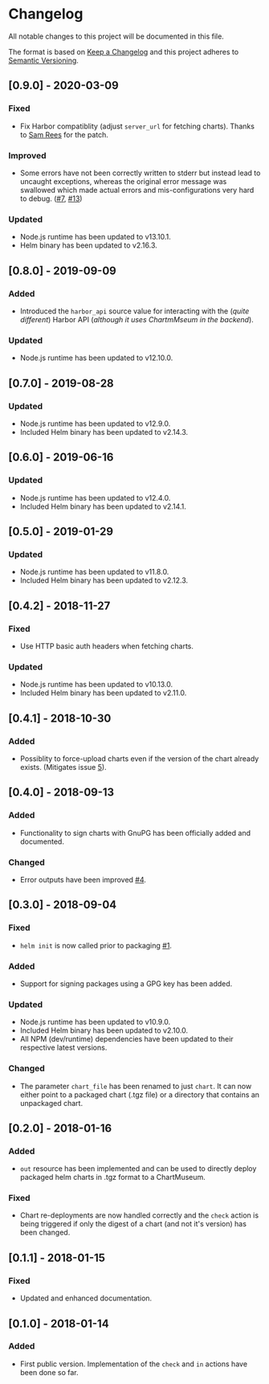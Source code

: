 # Changelog

All notable changes to this project will be documented in this file.

The format is based on [Keep a Changelog](http://keepachangelog.com/en/1.0.0/)
and this project adheres to [Semantic Versioning](http://semver.org/spec/v2.0.0.html).

## [0.9.0] - 2020-03-09

### Fixed

- Fix Harbor compatiblity (adjust `server_url` for fetching charts).
  Thanks to [Sam Rees](https://github.com/samrees) for the patch.

### Improved

- Some errors have not been correctly written to stderr but instead lead to uncaught
  exceptions, whereas the original error message was swallowed which made actual
  errors and mis-configurations very hard to debug.
  ([#7](https://github.com/cathive/concourse-chartmuseum-resource/issues/7), [#13](https://github.com/cathive/concourse-chartmuseum-resource/issues/13))

### Updated

- Node.js runtime has been updated to v13.10.1.
- Helm binary has been updated to v2.16.3.

## [0.8.0] - 2019-09-09

### Added

- Introduced the `harbor_api` source value for interacting with the (*quite different*)
  Harbor API (*although it uses ChartmMseum in the backend*).

### Updated

- Node.js runtime has been updated to v12.10.0.

## [0.7.0] - 2019-08-28

### Updated

- Node.js runtime has been updated to v12.9.0.
- Included Helm binary has been updated to v2.14.3.

## [0.6.0] - 2019-06-16

### Updated

- Node.js runtime has been updated to v12.4.0.
- Included Helm binary has been updated to v2.14.1.

## [0.5.0] - 2019-01-29

### Updated

- Node.js runtime has been updated to v11.8.0.
- Included Helm binary has been updated to v2.12.3.

## [0.4.2] - 2018-11-27

### Fixed

- Use HTTP basic auth headers when fetching charts.

### Updated

- Node.js runtime has been updated to v10.13.0.
- Included Helm binary has been updated to v2.11.0.

## [0.4.1] - 2018-10-30

### Added

- Possiblity to force-upload charts even if the version of the chart already
  exists. (Mitigates issue [5](https://github.com/cathive/concourse-chartmuseum-resource/issues/5)).

## [0.4.0] - 2018-09-13

### Added

- Functionality to sign charts with GnuPG has been officially added and documented.

### Changed

- Error outputs have been improved [#4](https://github.com/cathive/concourse-chartmuseum-resource/issues/4).

## [0.3.0] - 2018-09-04

### Fixed

- `helm init` is now called prior to packaging [#1](https://github.com/cathive/concourse-chartmuseum-resource/issues/1).

### Added

- Support for signing packages using a GPG key has been added.

### Updated

- Node.js runtime has been updated to v10.9.0.
- Included Helm binary has been updated to v2.10.0.
- All NPM (dev/runtime) dependencies have been updated to their respective latest
  versions.

### Changed

- The parameter `chart_file` has been renamed to just `chart`.
  It can now either point to a packaged chart (.tgz file) or a directory
  that contains an unpackaged chart.

## [0.2.0] - 2018-01-16

### Added

- `out` resource has been implemented and can be used to directly deploy packaged
  helm charts in .tgz format to a ChartMuseum.

### Fixed

- Chart re-deployments are now handled correctly and the `check` action is being
  triggered if only the digest of a chart (and not it's version) has been changed.

## [0.1.1] - 2018-01-15

### Fixed

- Updated and enhanced documentation.

## [0.1.0] - 2018-01-14

### Added

- First public version. Implementation of the `check` and `in` actions have been
  done so far.
